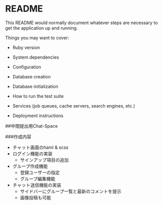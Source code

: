 # README

This README would normally document whatever steps are necessary to get the
application up and running.

Things you may want to cover:

* Ruby version

* System dependencies

* Configuration

* Database creation

* Database initialization

* How to run the test suite

* Services (job queues, cache servers, search engines, etc.)

* Deployment instructions

##中間提出用Chat-Space

###作成内容
- チャット画面のhaml & scss
- ログイン機能の実装
  - サインアップ項目の追加
- グループ作成機能
  - 登録ユーザーの指定
  - グループ編集機能
- チャット送信機能の実装
  - サイドバーにグループ一覧と最新のコメントを提示
  - 画像投稿も可能

